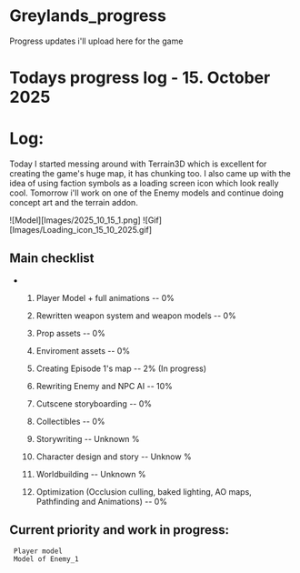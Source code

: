 # Greylands_progress
Progress updates i'll upload here for the game

# Todays progress log - 15. October 2025

# Log:
Today I started messing around with Terrain3D which is excellent for creating the game's huge map, it has chunking too. I also came up with the idea of using faction symbols as a loading screen icon which look really cool. Tomorrow i'll work on one of the Enemy models and continue doing concept art and the terrain addon.

![Model][Images/2025_10_15_1.png]
![Gif][Images/Loading_icon_15_10_2025.gif]

## Main checklist
* 
  1. Player Model + full animations -- 0%
  1. Rewritten weapon system and weapon models -- 0%
  1. Prop assets -- 0%
  1. Enviroment assets -- 0%
  1. Creating Episode 1's map -- 2% (In progress)
  1. Rewriting Enemy and NPC AI -- 10%
  1. Cutscene storyboarding -- 0%
  1. Collectibles -- 0%

  1. Storywriting -- Unknown %
  1. Character design and story -- Unknow %
  1. Worldbuilding -- Unknown %

  1. Optimization (Occlusion culling, baked lighting, AO maps, Pathfinding and Animations) -- 0%

 ## Current priority and work in progress:
     Player model
     Model of Enemy_1